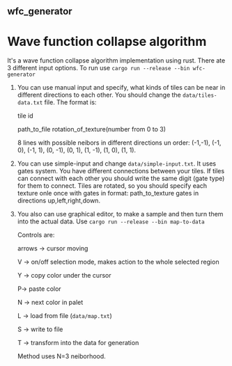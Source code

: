## wfc_generator

# Wave function collapse algorithm

It's a wave function collapse algorithm implementation using rust. There ate 3 different input options. To run use `cargo run --release --bin wfc-generator`

1. You can use manual input and specify, what kinds of tiles can be near in different directions to each other. You should change the `data/tiles-data.txt` file. The format is:
   
   tile id
   
   path_to_file rotation_of_texture(number from 0 to 3)
   
   8 lines with possible neibors in different directions un order:  (-1,-1),  (-1, 0), (-1, 1), (0, -1), (0, 1), (1, -1), (1, 0), (1, 1).

2. You can use simple-input and change `data/simple-input.txt`. It uses gates system. You have different connections between your tiles. If tiles can connect with each other you should write the same digit (gate type) for them to connect. Tiles are rotated, so you should specify each texture onle once with gates in format:
   path_to_texture gates in directions up,left,right,down.

3. You also can use graphical editor, to make a sample and then turn them into the actual data. Use `cargo run --release --bin map-to-data`
   
   Controls are:
   
   arrows -> cursor moving
   
   V -> on/off selection mode, makes action to the whole selected region
   
   Y -> copy color under the cursor
   
   P-> paste color
   
   N -> next color in palet
   
   L -> load from file (`data/map.txt`)
   
   S -> write to file
   
   T -> transform into the data for generation
   
   Method uses N=3 neiborhood.
